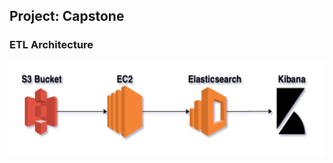 ## <b>Project: Capstone</b>

### <b>ETL Architecture</b>

<img src="capstone_etl.png" width="700" height="150" ></b>